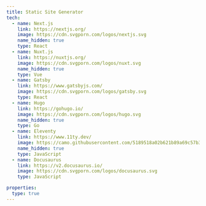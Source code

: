```yaml
---
title: Static Site Generator
tech:
  - name: Next.js
    link: https://nextjs.org/
    image: https://cdn.svgporn.com/logos/nextjs.svg
    name_hidden: true
    type: React
  - name: Nuxt.js
    link: https://nuxtjs.org/
    image: https://cdn.svgporn.com/logos/nuxt.svg
    name_hidden: true
    type: Vue
  - name: Gatsby
    link: https://www.gatsbyjs.com/
    image: https://cdn.svgporn.com/logos/gatsby.svg
    type: React
  - name: Hugo
    link: https://gohugo.io/
    image: https://cdn.svgporn.com/logos/hugo.svg
    name_hidden: true
    type: Go
  - name: Eleventy
    link: https://www.11ty.dev/
    image: https://camo.githubusercontent.com/5189518a02b621b89a69c57b34db98b0ce18686e842ab79d49ef14a9e0d33d8b/68747470733a2f2f7777772e313174792e6465762f696d672f6c6f676f2d6769746875622e706e67
    name_hidden: true
    type: JavaScript
  - name: Docusaurus
    link: https://v2.docusaurus.io/
    image: https://cdn.svgporn.com/logos/docusaurus.svg
    type: JavaScript

properties:
  type: true
---
```

